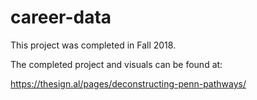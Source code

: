 # career-data

This project was completed in Fall 2018.

The completed project and visuals can be found at: 

https://thesign.al/pages/deconstructing-penn-pathways/
